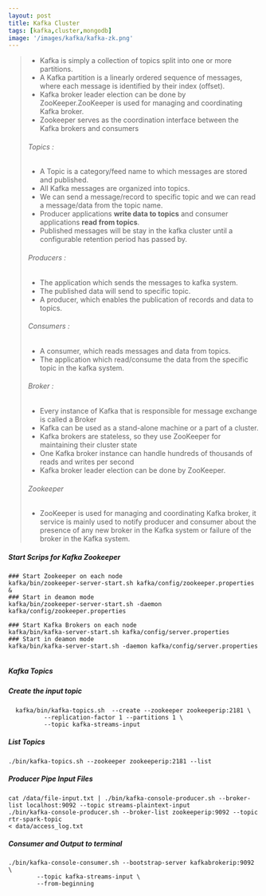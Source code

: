```yaml
---
layout: post
title: Kafka Cluster
tags: [kafka,cluster,mongodb]
image: '/images/kafka/kafka-zk.png'
---
```


> - Kafka is simply a collection of topics split into one or more partitions. 
> - A Kafka partition is a linearly ordered sequence of messages, where each message is identified by their index (offset).
> - Kafka broker leader election can be done by ZooKeeper.ZooKeeper is used for managing and coordinating Kafka broker. 
> - Zookeeper serves as the coordination interface between the Kafka brokers and consumers
>
> ###### Topics :
>
> - A Topic is a category/feed name to which messages are stored and published.
> - All Kafka messages are organized into topics.
> - We can send a message/record to specific topic and we can read a message/data from the topic name.
> - Producer applications **write data to topics** and consumer applications **read from topics**.
> - Published messages will be stay in the kafka cluster until a configurable retention period has passed by.
>
> ###### Producers :
>
> - The application which sends the messages to kafka system.
> - The published data will send to specific topic.
> - A producer, which enables the publication of records and data to topics.
>
> ###### Consumers :
>
> - A consumer, which reads messages and data from topics.
> - The application which read/consume the data from the specific topic in the kafka system.
>
> ###### Broker :
>
> - Every instance of Kafka that is responsible for message exchange is called a Broker
> - Kafka can be used as a stand-alone machine or a part of a cluster.
> - Kafka brokers are stateless, so they use ZooKeeper for maintaining their cluster state
> - One Kafka broker instance can handle hundreds of thousands of reads and writes per second
> - Kafka broker leader election can be done by ZooKeeper.
>
> ###### Zookeeper
>
> - ZooKeeper is used for managing and coordinating Kafka broker, it service is mainly used to notify producer and consumer about the presence of any new broker in the Kafka system or failure of the broker in the Kafka system. 

##### Start Scrips for Kafka Zookeeper

```shell
### Start Zookeeper on each node
kafka/bin/zookeeper-server-start.sh kafka/config/zookeeper.properties &
### Start in deamon mode
kafka/bin/zookeeper-server-start.sh -daemon kafka/config/zookeeper.properties

### Start Kafka Brokers on each node
kafka/bin/kafka-server-start.sh kafka/config/server.properties
### Start in deamon mode
kafka/bin/kafka-server-start.sh -daemon kafka/config/server.properties


```

##### Kafka Topics

##### Create the input topic
```shell
  kafka/bin/kafka-topics.sh  --create --zookeeper zookeeperip:2181 \
          --replication-factor 1 --partitions 1 \
          --topic kafka-streams-input
```




##### List Topics
```shell
./bin/kafka-topics.sh --zookeeper zookeeperip:2181 --list
```



##### Producer Pipe Input Files
```shell
cat /data/file-input.txt | ./bin/kafka-console-producer.sh --broker-list localhost:9092 --topic streams-plaintext-input
./bin/kafka-console-producer.sh --broker-list zookeeperip:9092 --topic rtr-spark-topic
< data/access_log.txt
```



##### Consumer and Output to terminal
```shell
./bin/kafka-console-consumer.sh --bootstrap-server kafkabrokerip:9092 \
        --topic kafka-streams-input \
        --from-beginning 


```

